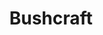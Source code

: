 ---
title: Bushcraft
crosslinks:
- youtubefactsbot
- Survival
- Axecraft
- mallninjashit
- livven
- Leathercraft
- ArtisanVideos
- myog
- youtubot
- knifeclub
- foraging
- hiking
- john_yukis_bots
- knives
- Ultralight
- botwatch
- pics
- Wrangler
- Hermit
- ZeroWaste
---